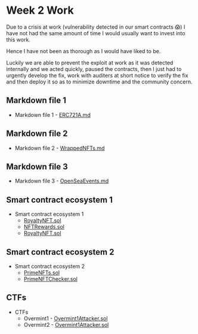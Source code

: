 # Week 2 Work

Due to a crisis at work (vulnerability detected in our smart contracts 😱) I have not had the same amount of time I would usually want to invest into this work.

Hence I have not been as thorough as I would have liked to be.

Luckily we are able to prevent the exploit at work as it was detected internally and we acted quickly, paused the contracts, then I just had to urgently develop the fix, work with auditers at short notice to verify the fix and then deploy it so as to minimize downtime and the community concern.

## Markdown file 1

- Markdown file 1 - [ERC721A.md](./ERC721A.md)

## Markdown file 2

- Markdown file 2 - [WrappedNFTs.md](./WrappedNFTs.md)

## Markdown file 3

- Markdown file 3 - [OpenSeaEvents.md](./OpenSeaEvents.md)

## Smart contract ecosystem 1

- Smart contract ecosystem 1 
  - [RoyaltyNFT.sol](./src/trio/RoyaltyNFT.sol)
  - [NFTRewards.sol](./src/trio/NFTRewards.sol)
  - [RoyaltyNFT.sol](./src/trio/NFTStaking.sol)


## Smart contract ecosystem 2

- Smart contract ecosystem 2 
  - [PrimeNFTs.sol](./src/primes/PrimeNFTs.sol)
  - [PrimeNFTChecker.sol](./src/primes/PrimeNFTChecker.sol)

## CTFs

- CTFs
  - Overmint1 - [Overmint1Attacker.sol](https://github.com/tommyrharper/solidity-riddles/blob/main/contracts/attackers/Overmint1Attacker.sol)
  - Overmint2 - [Overmint1Attacker.sol](https://github.com/tommyrharper/solidity-riddles/blob/main/contracts/attackers/Overmint2Attacker.sol)
